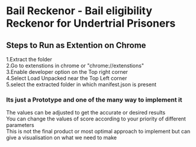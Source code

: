 <h1>Bail Reckenor - Bail eligibility Reckenor for Undertrial Prisoners</h1>

<h2>
    Steps to Run as Extention on Chrome
</h2>
<p>
    1.Extract the folder 
    <br>
    2.Go to extenstions in chrome or "chrome://extenstions"
    <br>
    3.Enable developer option on the Top right corner
    <br>
    4.Select Load Unpacked near the Top Left corner
    <br>
    5.select the extracted folder in which manifest.json is present

</p>




<h3>Its just a Prototype and one of the many way to implement it</h3>
<p>
    The values can be adjusted to get the accurate or desired results <br>
    You can change the values of score according to your priority of different parameters <br>
    This is not the final product or most optimal approach to implement but can give a visualisation on what we need to make
</p>
